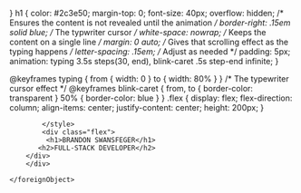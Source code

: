 
}
 h1 {
  color: #2c3e50;
		    margin-top: 0;
  font-size: 40px;
  overflow: hidden; /* Ensures the content is not revealed until the animation */
  border-right: .15em solid blue; /* The typwriter cursor */
  white-space: nowrap; /* Keeps the content on a single line */
  margin: 0 auto; /* Gives that scrolling effect as the typing happens */
  letter-spacing: .15em; /* Adjust as needed */
  padding: 5px;
  animation: 
    typing 3.5s steps(30, end),
    blink-caret .5s step-end infinite;
}
				
				
				
@keyframes typing {
  from { width: 0 }
  to { width: 80% }
}
/* The typewriter cursor effect */
@keyframes blink-caret {
  from, to { border-color: transparent }
  50% { border-color: blue }
}
		    .flex {
		    display: flex;
		    flex-direction: column;
		    align-items: center;
		    justify-content: center;
		    height: 200px;
		    }
  
		  
            </style>
     		<div class="flex">
             <h1>BRANDON SWANSFEGER</h1>
           <h2>FULL-STACK DEVELOPER</h2>
	    </div>
	    </div>
	            
    </foreignObject>
	
</svg>
